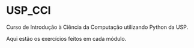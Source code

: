 # USP_CCI

Curso de Introdução à Ciência da Computação utilizando Python da USP.

Aqui estão os exercícios feitos em cada módulo.
